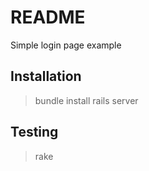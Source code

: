 # README
Simple login page example

## Installation
> bundle install
> rails server

## Testing
> rake
